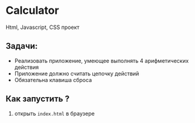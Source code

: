 # Calculator
Html, Javascript, CSS проект

## Задачи:
- Реализовать приложение, умеющее выполнять 4 арифметических действия
- Приложение должно считать цепочку действий
- Обязательна клавиша сброса

## Как запустить ?
1. открыть 
```index.html``` в браузере


